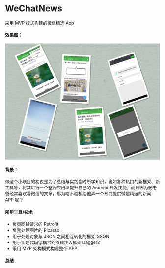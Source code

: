 # WeChatNews
采用 MVP 模式构建的微信精选 App<br>

#### 效果图：<br>
![](https://github.com/linfaimom/WeChatNews/blob/master/screenshots/screenshots.png)

#### 背景：<br>
做这个小项目的初衷是为了总结与实践当时所学知识，诸如各种热门的新框架、新工具等，将其进行一个整合应用以提升自己的 Android 开发技能。而且因为我老爸经常喜欢看微信的文章，那为啥不趁机给他弄一个专门提供微信精选的新闻 APP 呢？

#### 所用工具/技术
* 负责网络请求的 Retrofit
* 负责处理图片的 Picasso
* 用于处理对象与 JSON 之间相互转化的框架 GSON
* 用于实现代码低耦合的依赖注入框架 Dagger2
* 采用 MVP 架构模式构建整个 APP

#### 总结
